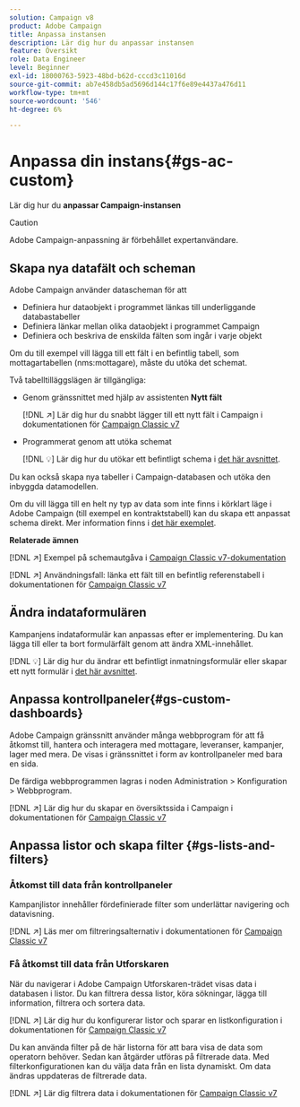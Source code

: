 ```yaml
---
solution: Campaign v8
product: Adobe Campaign
title: Anpassa instansen
description: Lär dig hur du anpassar instansen
feature: Översikt
role: Data Engineer
level: Beginner
exl-id: 18000763-5923-48bd-b62d-cccd3c11016d
source-git-commit: ab7e458db5ad5696d144c17f6e89e4437a476d11
workflow-type: tm+mt
source-wordcount: '546'
ht-degree: 6%

---
```


# Anpassa din instans{#gs-ac-custom}

Lär dig hur du **anpassar Campaign-instansen**

>[!CAUTION]
>
>Adobe Campaign-anpassning är förbehållet expertanvändare.

## Skapa nya datafält och scheman

Adobe Campaign använder datascheman för att

* Definiera hur dataobjekt i programmet länkas till underliggande databastabeller
* Definiera länkar mellan olika dataobjekt i programmet Campaign
* Definiera och beskriva de enskilda fälten som ingår i varje objekt

Om du till exempel vill lägga till ett fält i en befintlig tabell, som mottagartabellen (nms:mottagare), måste du utöka det schemat.

Två tabelltilläggslägen är tillgängliga:

* Genom gränssnittet med hjälp av assistenten **Nytt fält**

   [!DNL :arrow_upper_right:] Lär dig hur du snabbt lägger till ett nytt fält i Campaign i dokumentationen för  [Campaign Classic v7](https://experienceleague.adobe.com/docs/campaign-classic/using/configuring-campaign-classic/editing-schemas/new-field-wizard.html?lang=en#configuring-campaign-classic)

* Programmerat genom att utöka schemat

   [!DNL :bulb:] Lär dig hur du utökar ett befintligt schema i  [det här avsnittet](../dev/extend-schema.md).


Du kan också skapa nya tabeller i Campaign-databasen och utöka den inbyggda datamodellen.

Om du vill lägga till en helt ny typ av data som inte finns i körklart läge i Adobe Campaign (till exempel en kontraktstabell) kan du skapa ett anpassat schema direkt. Mer information finns i [det här exemplet](../dev/create-schema.md#example--creating-a-contract-table).

**Relaterade ämnen**

[!DNL :arrow_upper_right:] Exempel på schemautgåva i  [Campaign Classic v7-dokumentation](https://experienceleague.adobe.com/docs/campaign-classic/using/configuring-campaign-classic/editing-schemas/examples-of-schemas-edition.html?lang=en#configuring-campaign-classic)

[!DNL :arrow_upper_right:] Användningsfall: länka ett fält till en befintlig referenstabell i dokumentationen för  [Campaign Classic v7](https://experienceleague.adobe.com/docs/campaign-classic/using/configuring-campaign-classic/editing-schemas/examples-of-schemas-edition.html?lang=en#uc-link)


## Ändra indataformulären

Kampanjens indataformulär kan anpassas efter er implementering. Du kan lägga till eller ta bort formulärfält genom att ändra XML-innehållet.

[!DNL :bulb:] Lär dig hur du ändrar ett befintligt inmatningsformulär eller skapar ett nytt formulär i  [det här avsnittet](../dev/forms.md).

## Anpassa kontrollpaneler{#gs-custom-dashboards}

Adobe Campaign gränssnitt använder många webbprogram för att få åtkomst till, hantera och interagera med mottagare, leveranser, kampanjer, lager med mera. De visas i gränssnittet i form av kontrollpaneler med bara en sida.

De färdiga webbprogrammen lagras i noden Administration > Konfiguration > Webbprogram.

[!DNL :arrow_upper_right:] Lär dig hur du skapar en översiktssida i Campaign i dokumentationen för  [Campaign Classic v7](https://experienceleague.adobe.com/docs/campaign-classic/using/designing-content/web-applications/use-cases--creating-overviews.html?lang=en#creating-a-single-page-web-application)


## Anpassa listor och skapa filter {#gs-lists-and-filters}

### Åtkomst till data från kontrollpaneler

Kampanjlistor innehåller fördefinierade filter som underlättar navigering och datavisning.

[!DNL :arrow_upper_right:] Läs mer om filtreringsalternativ i dokumentationen för  [Campaign Classic v7](https://experienceleague.adobe.com/docs/campaign-classic/using/getting-started/filtering-data/filtering-options.html?lang=en#about-filtering)


### Få åtkomst till data från Utforskaren

När du navigerar i Adobe Campaign Utforskaren-trädet visas data i databasen i listor. Du kan filtrera dessa listor, köra sökningar, lägga till information, filtrera och sortera data.

[!DNL :arrow_upper_right:] Lär dig hur du konfigurerar listor och sparar en listkonfiguration i dokumentationen för  [Campaign Classic v7](https://experienceleague.adobe.com/docs/campaign-classic/using/getting-started/starting-with-adobe-campaign/campaign-workspace/adobe-campaign-ui-lists.html?lang=en#getting-started)


Du kan använda filter på de här listorna för att bara visa de data som operatorn behöver. Sedan kan åtgärder utföras på filtrerade data. Med filterkonfigurationen kan du välja data från en lista dynamiskt. Om data ändras uppdateras de filtrerade data.

[!DNL :arrow_upper_right:] Lär dig filtrera data i dokumentationen för  [Campaign Classic v7](https://experienceleague.adobe.com/docs/campaign-classic/using/getting-started/filtering-data/creating-filters.html?lang=en#typology-of-available-filters)
